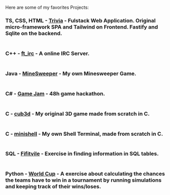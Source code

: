 Here are some of my favorites Projects:

### TS, CSS, HTML - [Trivia](https://https://github.com/42rteles-f/Transcendence) - Fulstack Web Application. Original micro-framework SPA and Tailwind on Frontend. Fastify and Sqlite on the backend. <br><br>
### C++           - [ft_irc](https://github.com/42rteles-f/ft_irc) - A online  IRC Server.   <br><br>
### Java          - [MineSweeper](https://github.com/RubensTFJ/mineSweeper) - My own Minesweeper Game. <br><br>
### C#            - [Game Jam](https://github.com/zico15/game-jam-42D) - 48h game hackathon. <br><br>
### C             - [cub3d](https://github.com/42rteles-f/cub3d) - My original 3D game made from scratch in C. <br><br>
### C             - [minishell](https://github.com/42rteles-f/minishell) - My own Shell Terminal, made from scratch in C. <br><br>
### SQL           - [Fifitvile](https://github.com/RubensTFJ/CS50---Introduction/tree/main/Week%207.%20SQL%20-%20fiftyville) - Exercise in finding information in SQL tables. <br><br>
### Python        - [World Cup](https://github.com/RubensTFJ/CS50---Introduction/tree/main/Week%206.%20py%20-%20world-cup) - A exercise about calculating the chances the teams have to win in a tournament by running simulations and keeping track of their wins/loses. <br><br>
